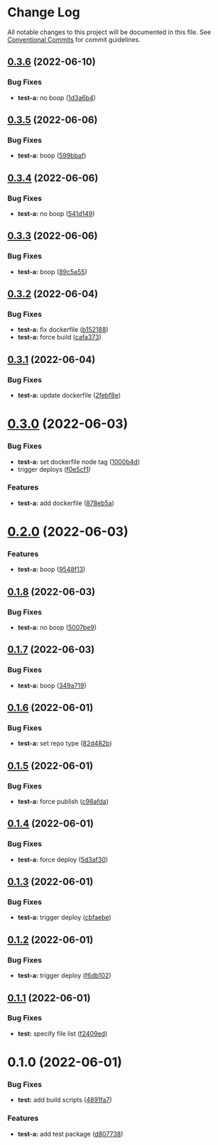 # Change Log

All notable changes to this project will be documented in this file.
See [Conventional Commits](https://conventionalcommits.org) for commit guidelines.

## [0.3.6](https://github.com/chiel/pnpm-monorepo/compare/@chiel/test-a@0.3.5...@chiel/test-a@0.3.6) (2022-06-10)


### Bug Fixes

* **test-a:** no boop ([1d3a6b4](https://github.com/chiel/pnpm-monorepo/commit/1d3a6b4224f7d1939e0418b60fffd59e257f9e40))





## [0.3.5](https://github.com/chiel/pnpm-monorepo/compare/@chiel/test-a@0.3.4...@chiel/test-a@0.3.5) (2022-06-06)


### Bug Fixes

* **test-a:** boop ([599bbaf](https://github.com/chiel/pnpm-monorepo/commit/599bbaf5dbc9d6b496720324888d93dfeb6409fe))





## [0.3.4](https://github.com/chiel/pnpm-monorepo/compare/@chiel/test-a@0.3.3...@chiel/test-a@0.3.4) (2022-06-06)


### Bug Fixes

* **test-a:** no boop ([541d149](https://github.com/chiel/pnpm-monorepo/commit/541d149b896218c83ad558986c9eaeda7c2417c8))





## [0.3.3](https://github.com/chiel/pnpm-monorepo/compare/@chiel/test-a@0.3.2...@chiel/test-a@0.3.3) (2022-06-06)


### Bug Fixes

* **test-a:** boop ([89c5a55](https://github.com/chiel/pnpm-monorepo/commit/89c5a552f27b4b69e1ab9b7f1c248ce909f0ad72))





## [0.3.2](https://github.com/chiel/pnpm-monorepo/compare/@chiel/test-a@0.3.1...@chiel/test-a@0.3.2) (2022-06-04)


### Bug Fixes

* **test-a:** fix dockerfile ([b152188](https://github.com/chiel/pnpm-monorepo/commit/b15218864cdab5e33a62588a70c1eff9227d6193))
* **test-a:** force build ([cafa373](https://github.com/chiel/pnpm-monorepo/commit/cafa3731697e88429f867fc3e7aefc67dccb5661))





## [0.3.1](https://github.com/chiel/pnpm-monorepo/compare/@chiel/test-a@0.3.0...@chiel/test-a@0.3.1) (2022-06-04)


### Bug Fixes

* **test-a:** update dockerfile ([2febf8e](https://github.com/chiel/pnpm-monorepo/commit/2febf8e9638df4cd835ca7e3573fefdbd9a24848))





# [0.3.0](https://github.com/chiel/pnpm-monorepo/compare/@chiel/test-a@0.2.0...@chiel/test-a@0.3.0) (2022-06-03)


### Bug Fixes

* **test-a:** set dockerfile node tag ([1000b4d](https://github.com/chiel/pnpm-monorepo/commit/1000b4da5fb7b884276c4e1b53e2a7a5a4c728bf))
* trigger deploys ([f0e5cf1](https://github.com/chiel/pnpm-monorepo/commit/f0e5cf1d388f8ec0cf8ce968f688c01d4256d536))


### Features

* **test-a:** add dockerfile ([878eb5a](https://github.com/chiel/pnpm-monorepo/commit/878eb5a5f116a33d611e3339a3f297a961448b99))





# [0.2.0](https://github.com/chiel/pnpm-monorepo/compare/@chiel/test-a@0.1.8...@chiel/test-a@0.2.0) (2022-06-03)


### Features

* **test-a:** boop ([9548f13](https://github.com/chiel/pnpm-monorepo/commit/9548f13ae309889cf379a74e0393e843828851fd))





## [0.1.8](https://github.com/chiel/pnpm-monorepo/compare/@chiel/test-a@0.1.7...@chiel/test-a@0.1.8) (2022-06-03)


### Bug Fixes

* **test-a:** no boop ([5007be9](https://github.com/chiel/pnpm-monorepo/commit/5007be98214ccc743a2e3b5e95a4d43973686519))





## [0.1.7](https://github.com/chiel/pnpm-monorepo/compare/@chiel/test-a@0.1.6...@chiel/test-a@0.1.7) (2022-06-03)


### Bug Fixes

* **test-a:** boop ([349a719](https://github.com/chiel/pnpm-monorepo/commit/349a7191171cfb565fbaa52e7a15d9e61efa69f3))





## [0.1.6](https://github.com/chiel/pnpm-monorepo/compare/@chiel/test-a@0.1.5...@chiel/test-a@0.1.6) (2022-06-01)


### Bug Fixes

* **test-a:** set repo type ([82d482b](https://github.com/chiel/pnpm-monorepo/commit/82d482b0b5478a9582d552e1b191fd74ce7ba87e))





## [0.1.5](https://github.com/chiel/pnpm-monorepo/compare/@chiel/test-a@0.1.4...@chiel/test-a@0.1.5) (2022-06-01)


### Bug Fixes

* **test-a:** force publish ([c98afda](https://github.com/chiel/pnpm-monorepo/commit/c98afda540e4d163c44dbc70e07d9ed0934aaa46))





## [0.1.4](https://github.com/chiel/pnpm-monorepo/compare/@chiel/test-a@0.1.3...@chiel/test-a@0.1.4) (2022-06-01)


### Bug Fixes

* **test-a:** force deploy ([5d3af30](https://github.com/chiel/pnpm-monorepo/commit/5d3af306fd8f0524c86ea4e286bf910b5458d8aa))





## [0.1.3](https://github.com/chiel/pnpm-monorepo/compare/@chiel/test-a@0.1.2...@chiel/test-a@0.1.3) (2022-06-01)


### Bug Fixes

* **test-a:** trigger deploy ([cbfaebe](https://github.com/chiel/pnpm-monorepo/commit/cbfaebe3251f081ed69223afe674dcf510c75126))





## [0.1.2](https://github.com/chiel/pnpm-monorepo/compare/@chiel/test-a@0.1.1...@chiel/test-a@0.1.2) (2022-06-01)


### Bug Fixes

* **test-a:** trigger deploy ([f6db102](https://github.com/chiel/pnpm-monorepo/commit/f6db102414459395cf4ecc6d1a8b5ce446eef1d3))





## [0.1.1](https://github.com/chiel/pnpm-monorepo/compare/@chiel/test-a@0.1.0...@chiel/test-a@0.1.1) (2022-06-01)


### Bug Fixes

* **test:** specify file list ([f2409ed](https://github.com/chiel/pnpm-monorepo/commit/f2409ed82e0143c14fbea5a6710f38c8a11ab5c5))





# 0.1.0 (2022-06-01)


### Bug Fixes

* **test:** add build scripts ([4891fa7](https://github.com/chiel/pnpm-monorepo/commit/4891fa7549fa90ebe3d6062adacbd85f90d13423))


### Features

* **test-a:** add test package ([d807738](https://github.com/chiel/pnpm-monorepo/commit/d807738a114de025e5a0d066d0388997211fa150))
